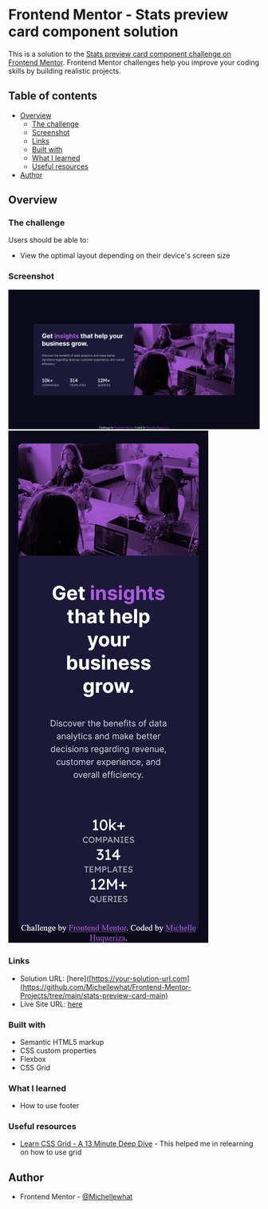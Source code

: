 # Frontend Mentor - Stats preview card component solution

This is a solution to the [Stats preview card component challenge on Frontend Mentor](https://www.frontendmentor.io/challenges/stats-preview-card-component-8JqbgoU62). Frontend Mentor challenges help you improve your coding skills by building realistic projects. 

## Table of contents

- [Overview](#overview)
  - [The challenge](#the-challenge)
  - [Screenshot](#screenshot)
  - [Links](#links)
  - [Built with](#built-with)
  - [What I learned](#what-i-learned)
  - [Useful resources](#useful-resources)
- [Author](#author)

## Overview

### The challenge

Users should be able to:

- View the optimal layout depending on their device's screen size

### Screenshot

![desktop screenshot](./design/screenshot-desktop-design.png)
![mobile screenshot](./design/screenshot-mobile-design.png)

### Links

- Solution URL: [here]([https://your-solution-url.com](https://github.com/Michellewhat/Frontend-Mentor-Projects/tree/main/stats-preview-card-main)
- Live Site URL: [here](https://michellewhat.github.io/stats-preview-card-main/)


### Built with

- Semantic HTML5 markup
- CSS custom properties
- Flexbox
- CSS Grid

### What I learned

- How to use footer

### Useful resources

- [Learn CSS Grid - A 13 Minute Deep Dive](https://youtu.be/EiNiSFIPIQE?si=7p8v0QYajQ2TNO_U) - This helped me in relearning on how to use grid

## Author

- Frontend Mentor - [@Michellewhat](https://www.frontendmentor.io/profile/Michellewhat)
